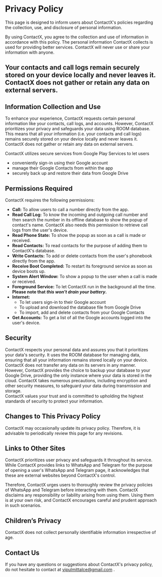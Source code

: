 # Privacy Policy

This page is designed to inform users about ContactX's policies regarding the collection, use, and disclosure of personal information.

By using ContactX, you agree to the collection and use of information in accordance with this policy. The personal information ContactX collects is used for providing better services. ContactX will never use or share your information with anyone.

## Your contacts and call logs remain securely stored on your device locally and never leaves it. ContactX does not gather or retain any data on external servers.

## Information Collection and Use
To enhance your experience, ContactX requests certain personal information like your contacts, call logs, and accounts. However, ContactX prioritizes your privacy and safeguards your data using ROOM database. This means that all your information (i.e. your contacts and call logs) remains securely stored on your device locally and never leaves it. ContactX does not gather or retain any data on external servers.

ContactX utilizes secure services from Google Play Services to let users
- conveniently sign-in using their Google account
- manage their Google Contacts from within the app
- securely back up and restore their data from Google Drive

## Permissions Required
ContactX requires the following permissions:

- **Call:** To allow users to call a number directly from the app.
- **Read Call Log:** To know the incoming and outgoing call number and then search the number in its offline database to show the popup of contact's name. ContactX also needs this permission to retrieve call logs from the user's device.
- **Read Phone State:** To show the popup as soon as a call is made or received.
- **Read Contacts:** To read contacts for the purpose of adding them to ContactX's database.
- **Write Contacts:** To add or delete contacts from the user's phonebook directly from the app.
- **Receive Boot Completed:** To restart its foreground service as soon as device boots up.
- **System Alert Window:** To show a popup to the user when a call is made or received.
- **Foreground Service:** To let ContactX run in the background all the time. **Please note that _this won't drain your battery_.**
- **Internet:** 
    - To let users sign-in to their Google account
    - To upload and download the database file from Google Drive
    - To import, add and delete contacts from your Google Contacts
- **Get Accounts:** To get a list of all the Google accounts logged into the user's device.

## Security
ContactX respects your personal data and assures you that it prioritizes your data's security. It uses the ROOM database for managing data, ensuring that all your information remains stored locally on your device. ContactX does not transfer any data on its servers in any manner.\
However, ContactX provides the choice to backup your database to your Google Drive, providing the only instance where your data is stored in the cloud. ContactX takes numerous precautions, including encryption and other security measures, to safeguard your data during transmission and storage.\
ContactX values your trust and is committed to upholding the highest standards of security to protect your information.

## Changes to This Privacy Policy
ContactX may occasionally update its privacy policy. Therefore, it is advisable to periodically review this page for any revisions.

## Links to Other Sites
ContactX prioritizes user privacy and safeguards it throughout its service. While ContactX provides links to WhatsApp and Telegram for the purpose of opening a user's WhatsApp and Telegram page, it acknowledges that these are external websites beyond ContactX's control.

Therefore, ContactX urges users to thoroughly review the privacy policies of WhatsApp and Telegram before interacting with them. ContactX disclaims any responsibility or liability arising from using them. Using them is at your own risk, and ContactX encourages careful and prudent approach in such scenarios.

## Children’s Privacy
ContactX does not collect personally identifiable information irrespective of age.

## Contact Us

If you have any questions or suggestions about ContactX's privacy policy, do not hesitate to contact at vipulmittalce@gmail.com .
